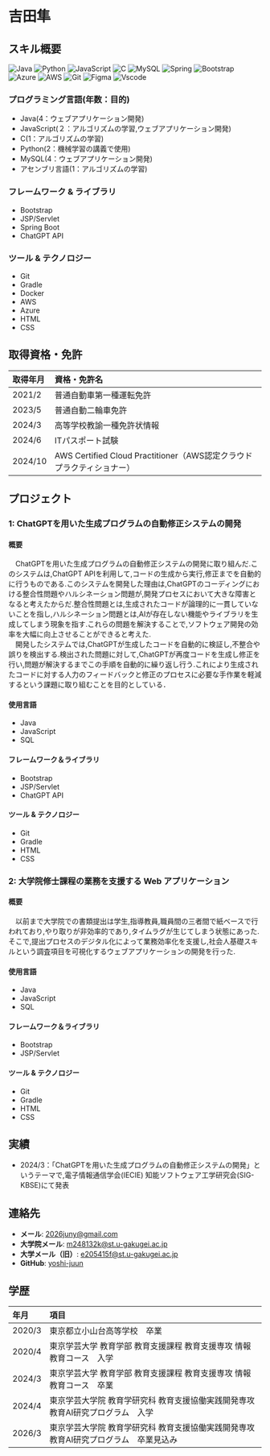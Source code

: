# 吉田隼

## スキル概要
![Java](https://img.shields.io/badge/java-%23ED8B00.svg?style=for-the-badge&logo=openjdk&logoColor=white)
![Python](https://img.shields.io/badge/python-3670A0?style=for-the-badge&logo=python&logoColor=ffdd54)
![JavaScript](https://img.shields.io/badge/JavaScript-F7DF1E?style=for-the-badge&logo=javascript&logoColor=black)
![C](https://img.shields.io/badge/C-00599C?style=for-the-badge&logo=c&logoColor=white)
![MySQL](https://img.shields.io/badge/MySQL-00000F?style=for-the-badge&logo=mysql&logoColor=white)
![Spring](https://img.shields.io/badge/spring-%236DB33F.svg?style=for-the-badge&logo=spring&logoColor=white)
![Bootstrap](https://img.shields.io/badge/-boostrap-0D1117?style=for-the-badge&logo=bootstrap&labelColor=0D1117)
![Azure](https://img.shields.io/badge/Azure-blue?style=for-the-badge&logo=microsoft%20azure&logoColor=blue&labelColor=FFFFFF&link=https%3A%2F%2Fimages.app.goo.gl%2FK7PN1jYJd57x4q7A8)
![AWS](https://img.shields.io/badge/AWS-000.svg?style=for-the-badge&logo=amazon-aws&logoColor=white)
![Git](https://img.shields.io/badge/GIT-E44C30?style=for-the-badge&logo=git&logoColor=white)
![Figma](https://img.shields.io/badge/Figma-696969?style=for-the-badge&logo=figma&logoColor=figma)
![Vscode](https://img.shields.io/badge/Vscode-007ACC?style=for-the-badge&logo=visual-studio-code&logoColor=white)

### プログラミング言語(年数：目的)
- Java(4：ウェブアプリケーション開発)
- JavaScript(２：アルゴリズムの学習,ウェブアプリケーション開発)
- C(1：アルゴリズムの学習)
- Python(2：機械学習の講義で使用)
- MySQL(4：ウェブアプリケーション開発)
- アセンブリ言語(1：アルゴリズムの学習)

### フレームワーク & ライブラリ
- Bootstrap
- JSP/Servlet
- Spring Boot
- ChatGPT API

### ツール & テクノロジー
- Git
- Gradle
- Docker
- AWS
- Azure
- HTML
- CSS

## 取得資格・免許
|取得年月|資格・免許名|
|:--|:--|
|2021/2|普通自動車第一種運転免許|
|2023/5|普通自動二輪車免許|
|2024/3|高等学校教諭一種免許状情報|
|2024/6|ITパスポート試験|
|2024/10|AWS Certified Cloud Practitioner（AWS認定クラウドプラクティショナー）|

## プロジェクト

### 1: ChatGPTを用いた生成プログラムの自動修正システムの開発

#### **概要**
　ChatGPTを用いた生成プログラムの自動修正システムの開発に取り組んだ.このシステムは,ChatGPT APIを利用して,コードの生成から実行,修正までを自動的に行うものである.このシステムを開発した理由は,ChatGPTのコーディングにおける整合性問題やハルシネーション問題が,開発プロセスにおいて大きな障害となると考えたからだ.整合性問題とは,生成されたコードが論理的に一貫していないことを指し,ハルシネーション問題とは,AIが存在しない機能やライブラリを生成してしまう現象を指す.これらの問題を解決することで,ソフトウェア開発の効率を大幅に向上させることができると考えた.  
　開発したシステムでは,ChatGPTが生成したコードを自動的に検証し,不整合や誤りを検出する.検出された問題に対して,ChatGPTが再度コードを生成し修正を行い,問題が解決するまでこの手順を自動的に繰り返し行う.これにより生成されたコードに対する人力のフィードバックと修正のプロセスに必要な手作業を軽減するという課題に取り組むことを目的としている．


#### **使用言語**
- Java
- JavaScript
- SQL
#### **フレームワーク＆ライブラリ**
- Bootstrap
- JSP/Servlet
- ChatGPT API
#### ツール & テクノロジー
- Git
- Gradle
- HTML
- CSS



### 2: 大学院修士課程の業務を支援する Web アプリケーション
#### **概要**
　以前まで大学院での書類提出は学生,指導教員,職員間の三者間で紙ベースで行われており,やり取りが非効率的であり,タイムラグが生じてしまう状態にあった.そこで,提出プロセスのデジタル化によって業務効率化を支援し,社会人基礎スキルという調査項目を可視化するウェブアプリケーションの開発を行った.
#### **使用言語**
- Java
- JavaScript
- SQL
#### **フレームワーク＆ライブラリ**
- Bootstrap
- JSP/Servlet
#### ツール & テクノロジー
- Git
- Gradle
- HTML
- CSS

## 実績
- 2024/3：「ChatGPTを用いた生成プログラムの自動修正システムの開発」というテーマで,電子情報通信学会(IECIE) 知能ソフトウェア工学研究会(SIG-KBSE)にて発表

## 連絡先
- **メール**: 2026juny@gmail.com
- **大学院メール**: m248132k@st.u-gakugei.ac.jp
- **大学メール（旧）**: e205415f@st.u-gakugei.ac.jp
- **GitHub**: [yoshi-juun](https://github.com/yosji-juun)

## 学歴
|年月|項目|
|:--|:--|
|2020/3|東京都立小山台高等学校　卒業|
|2020/4|東京学芸大学 教育学部 教育支援課程 教育支援専攻 情報教育コース　入学|
|2024/3|東京学芸大学 教育学部 教育支援課程 教育支援専攻 情報教育コース　卒業|
|2024/4|東京学芸大学院 教育学研究科 教育支援協働実践開発専攻 教育AI研究プログラム　入学|
|2026/3|東京学芸大学院 教育学研究科 教育支援協働実践開発専攻 教育AI研究プログラム　卒業見込み|
